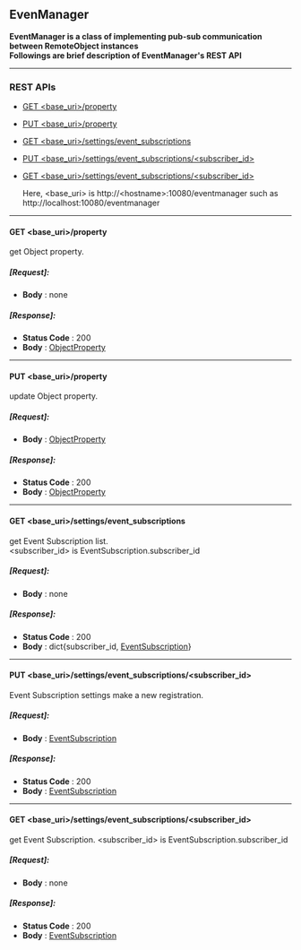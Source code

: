
## EvenManager

**EventManager is a class of implementing pub-sub communication between RemoteObject instances**    
**Followings are brief description of EventManager's REST API**

----

### REST APIs
  * [GET \<base_uri>/property](#GETproperty)
  * [PUT \<base_uri>/property](#PUTproperty)
  * [GET \<base_uri>/settings/event_subscriptions](#GETevent_subscriptions)
  * [PUT \<base_uri>/settings/event_subscriptions/\<subscriber_id>](#PUTevent_subscriptions_id)
  * [GET \<base_uri>/settings/event_subscriptions/\<subscriber_id>](#GETevent_subscriptions_id)

    Here, \<base_uri> is http://\<hostname>:10080/eventmanager
    such as http://localhost:10080/eventmanager

----
#### <a name="GETproperty"> GET \<base_uri>/property</a>  
get Object property.  

##### [Request]:   
  * **Body** : none 

##### [Response]:
  * **Status Code** : 200
  * **Body** :  [ObjectProperty](./DataClass.md#ObjectProperty)
 
----
#### <a name="PUTproperty"> PUT \<base_uri>/property</a>  
update Object property.

##### [Request]:   
  * **Body** :  [ObjectProperty](./DataClass.md#ObjectProperty)

##### [Response]:
  * **Status Code** : 200
  * **Body** :  [ObjectProperty](./DataClass.md#ObjectProperty)

----
#### <a name="GETevent_subscriptions">GET \<base_uri>/settings/event_subscriptions</a> 
get Event Subscription list.    
\<subscriber_id> is EventSubscription.subscriber_id

##### [Request]:   
  * **Body** : none 

##### [Response]:
  * **Status Code** : 200
  * **Body** : dict{subscriber_id, [EventSubscription](./DataClass.md#EventSubscription)} 

----
#### <a name="PUTevent_subscriptions_id">PUT \<base_uri>/settings/event_subscriptions/\<subscriber_id></a>
Event Subscription settings make a new registration.

##### [Request]:   
  * **Body** : [EventSubscription](./DataClass.md#EventSubscription)

##### [Response]:
  * **Status Code** : 200
  * **Body** : [EventSubscription](./DataClass.md#EventSubscription)

----
#### <a name="GETevent_subscriptions_id">GET \<base_uri>/settings/event_subscriptions/\<subscriber_id></a>  
get Event Subscription. <subscriber_id> is EventSubscription.subscriber_id  

##### [Request]:   
  * **Body** : none 

##### [Response]:
  * **Status Code** : 200
  * **Body** : [EventSubscription](./DataClass.md#EventSubscription)

